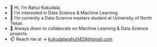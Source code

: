 - 👋 Hi, I’m Rahul Kukudala
- 👀 I’m interested in Data Science & Machine Learning
- 🌱 I’m currently a Data Science masters student at University of North Texas
- 💞️ Always down to collaborate on Machine Learning & Data Science projects.
- 📫 Reach me at -> kukudalarahul1429@gmail.com

<!---
rahul1429/rahul1429 is a ✨ special ✨ repository because its `README.md` (this file) appears on your GitHub profile.
You can click the Preview link to take a look at your changes.
--->
